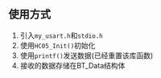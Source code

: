 ## 使用方式
1. 引入`my_usart.h`和`stdio.h`
2. 使用`HC05_Init()`初始化
3. 使用`printf()`发送数据(已经重置该库函数)
4. 接收的数据存储在BT_Data结构体